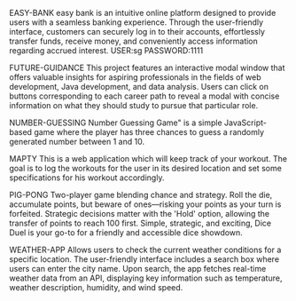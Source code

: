 EASY-BANK 
easy bank is an intuitive online platform designed to provide users with a seamless banking experience. 
Through the user-friendly interface, customers can securely log in to their accounts, effortlessly transfer funds, 
receive money, and conveniently access information regarding accrued interest. 
USER:sg PASSWORD:1111

FUTURE-GUIDANCE
This project features an interactive modal window that offers valuable insights for aspiring professionals in
the fields of web development, Java development, and data analysis. Users can click on buttons corresponding 
to each career path to reveal a modal with concise information on what they should study to pursue that particular role.

NUMBER-GUESSING
Number Guessing Game" is a simple JavaScript-based game where the player has 
three chances to guess a randomly generated number between 1 and 10.

MAPTY
This is a web application which will keep track of your workout. 
The goal is to log the workouts for the user in its desired location and set
some specifications for his workout accordingly.

PIG-PONG
Two-player game blending chance and strategy. Roll the die, accumulate points, but beware of ones—risking your points as
your turn is forfeited. Strategic decisions matter with the 'Hold' option, allowing the transfer of points to reach 100 first.
Simple, strategic, and exciting, Dice Duel is your go-to for a friendly and accessible dice showdown.

WEATHER-APP
Allows users to check the current weather conditions for a specific location. The user-friendly interface includes
a search box where users can enter the city name. Upon search, the app fetches real-time weather data from an API,
displaying key information such as temperature, weather description, humidity, and wind speed.
